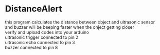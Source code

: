 # DistanceAlert
this program calculates the distance between object and ultrasonic sensor <br>
and buzzer will be beeping faster when the onject getting closer <br>
verify and upload codes into your arduino  <br>
ultrasonic trigger connected to pin 2 <br>
ultrasonic echo connected to pin 3 <br>
buzzer connected to pin 8 <br>


